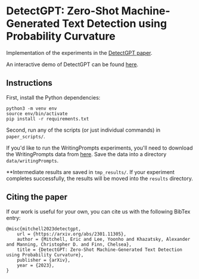# DetectGPT: Zero-Shot Machine-Generated Text Detection using Probability Curvature

Implementation of the experiments in the [DetectGPT paper](https://arxiv.org/abs/2301.11305v1).

An interactive demo of DetectGPT can be found [here](https://detectgpt.ericmitchell.ai).

## Instructions

First, install the Python dependencies:

    python3 -m venv env
    source env/bin/activate
    pip install -r requirements.txt

Second, run any of the scripts (or just individual commands) in `paper_scripts/`.

If you'd like to run the WritingPrompts experiments, you'll need to download the WritingPrompts data from [here](https://www.kaggle.com/datasets/ratthachat/writing-prompts). Save the data into a directory `data/writingPrompts`.

**Intermediate results are saved in `tmp_results/`. If your experiment completes successfully, the results will be moved into the `results` directory.

## Citing the paper
If our work is useful for your own, you can cite us with the following BibTex entry:

    @misc{mitchell2023detectgpt,
        url = {https://arxiv.org/abs/2301.11305},
        author = {Mitchell, Eric and Lee, Yoonho and Khazatsky, Alexander and Manning, Christopher D. and Finn, Chelsea},
        title = {DetectGPT: Zero-Shot Machine-Generated Text Detection using Probability Curvature},
        publisher = {arXiv},
        year = {2023},
    }